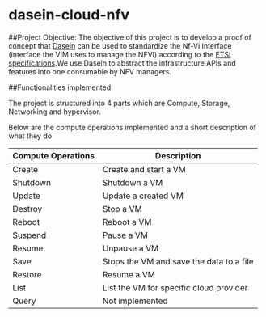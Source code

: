 # dasein-cloud-nfv

##Project Objective:
The objective of this project is to develop a proof of concept that [Dasein](http://www.dasein.org/) can be used to standardize the Nf-Vi Interface (interface the VIM uses to manage the NFVI) according to the [ETSI specifications](http://www.etsi.org/deliver/etsi_gs/NFV-MAN/001_099/001/01.01.01_60/gs_nfv-man001v010101p.pdf).We use Dasein to abstract the infrastructure APIs and features into one consumable by NFV managers.

##Functionalities implemented

The project is structured into 4 parts which are Compute, Storage, Networking and hypervisor.

Below are the compute operations implemented and a short description of what they do

| Compute Operations  | Description |
|---------------------|------------------------------------------|
| Create | Create and start a VM |
| Shutdown | Shutdown a VM |
| Update | Update a created VM |
| Destroy | Stop a VM |
| Reboot | Reboot a VM |
| Suspend | Pause a VM |
| Resume | Unpause a VM |
| Save | Stops the VM and save the data to a file |
| Restore | Resume a VM |
| List | List the VM for specific cloud provider |
| Query | Not implemented |
